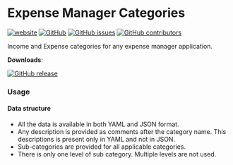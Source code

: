 # Expense Manager Categories
[![website](https://img.shields.io/badge/view-website-blue.svg?style=flat-square&logo=mozilla%20firefox)](https://kolappannathan.github.io/projects/expense-manager-categories/index.html)
[![GitHub](https://img.shields.io/github/license/kolappannathan/expense-manager-categories.svg?style=flat-square)](#)
[![GitHub issues](https://img.shields.io/github/issues/kolappannathan/expense-manager-categories.svg?style=flat-square)](#)
[![GitHub contributors](https://img.shields.io/github/contributors/kolappannathan/expense-manager-categories.svg?color=orange&style=flat-square)](#)

Income and Expense categories for any expense manager application.

**Downloads**:

[![GitHub release](https://img.shields.io/github/release/kolappannathan/expense-manager-categories.svg?logo=github&style=flat-square)](https://github.com/kolappannathan/expense-manager-categories/releases)

### Usage
#### Data structure
 - All the data is available in both YAML and JSON format.
 - Any description is provided as comments after the category name. This descriptions is present only in YAML and not in JSON.
 - Sub-categories are provided for all applicable categories.
 - There is only one level of sub category. Multiple levels are not used.
